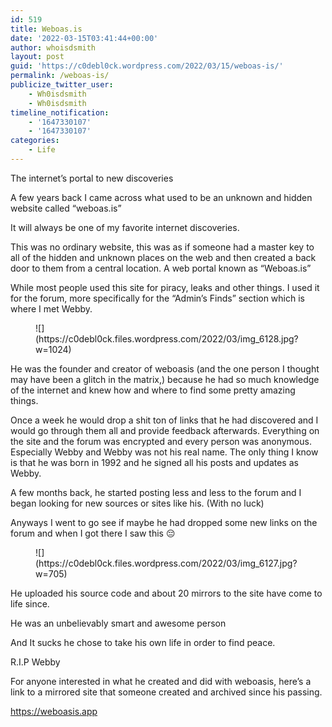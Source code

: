 ```yaml
---
id: 519
title: Weboas.is
date: '2022-03-15T03:41:44+00:00'
author: whoisdsmith
layout: post
guid: 'https://c0debl0ck.wordpress.com/2022/03/15/weboas-is/'
permalink: /weboas-is/
publicize_twitter_user:
    - Wh0isdsmith
    - Wh0isdsmith
timeline_notification:
    - '1647330107'
    - '1647330107'
categories:
    - Life
---
```


The internet’s portal to new discoveries

A few years back I came across what used to be an unknown and hidden website called “weboas.is”

It will always be one of my favorite internet discoveries.

This was no ordinary website, this was as if someone had a master key to all of the hidden and unknown places on the web and then created a back door to them from a central location. A web portal known as “Weboas.is”

While most people used this site for piracy, leaks and other things. I used it for the forum, more specifically for the “Admin’s Finds” section which is where I met Webby.

<figure class="wp-block-image size-large">![](https://c0debl0ck.files.wordpress.com/2022/03/img_6128.jpg?w=1024)</figure>He was the founder and creator of weboasis (and the one person I thought may have been a glitch in the matrix,) because he had so much knowledge of the internet and knew how and where to find some pretty amazing things.

Once a week he would drop a shit ton of links that he had discovered and I would go through them all and provide feedback afterwards. Everything on the site and the forum was encrypted and every person was anonymous. Especially Webby and Webby was not his real name. The only thing I know is that he was born in 1992 and he signed all his posts and updates as Webby.

A few months back, he started posting less and less to the forum and I began looking for new sources or sites like his. (With no luck)

Anyways I went to go see if maybe he had dropped some new links on the forum and when I got there I saw this 😔

<figure class="wp-block-image size-large">![](https://c0debl0ck.files.wordpress.com/2022/03/img_6127.jpg?w=705)</figure>He uploaded his source code and about 20 mirrors to the site have come to life since.

He was an unbelievably smart and awesome person

And It sucks he chose to take his own life in order to find peace.

R.I.P Webby

For anyone interested in what he created and did with weboasis, here’s a link to a mirrored site that someone created and archived since his passing.

<https://weboasis.app>